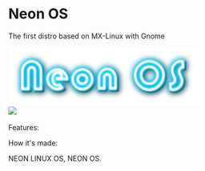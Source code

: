 # Neon OS

The first distro based on MX-Linux with Gnome<br>

<img src=pictures/logo.png><br>
<img src=pictures/screenshot1-1-2021.png><br>

Features: 


How it's made:

































NEON LINUX OS, NEON OS.

